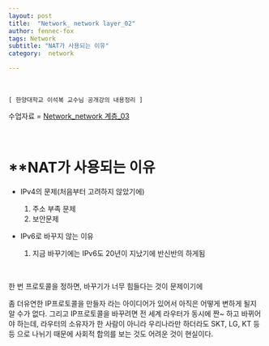 ```yaml
---
layout: post
title:  "Network_ network layer_02"
author: fennec-fox
tags: Network
subtitle: "NAT가 사용되는 이유"
category:  network

---
```


<br>

`[ 한양대학교 이석복 교수님 공개강의 내용정리 ]`

수업자료 = [Network_network 계층_03](http://kocw.xcache.kinxcdn.com/KOCW/document/2015/hanyang/leesukbok0326/11.pdf)

<br>

# **NAT가 사용되는 이유

- IPv4의 문제(처음부터 고려하지 않았기에)
  1. 주소 부족 문제
  2. 보안문제

- IPv6로 바꾸지 않는 이유
  1. 지금 바꾸기에는 IPv6도 20년이 지났기에 반신반의 하게됨

<br>

한 번 프로토콜을 정하면, 바꾸기가 너무 힘들다는 것이 문제이기에

좀 더유연한 IP프로토콜을 만들자 라는 아이디어가 있어서 아직은 어떻게 변하게 될지 알 수가 없다. 그리고 IP프로토콜을 바꾸려면 전 세계 라우터가 동시에 짠~ 하고 바뀌어야 하는데, 라우터의 소유자가 한 사람이 아니라 우리나라만 하더라도 SKT, LG, KT 등등 으로 나뉘기 때문에 사회적 합의를 보는 것도 어려운 것이 현실이다.

<br>

